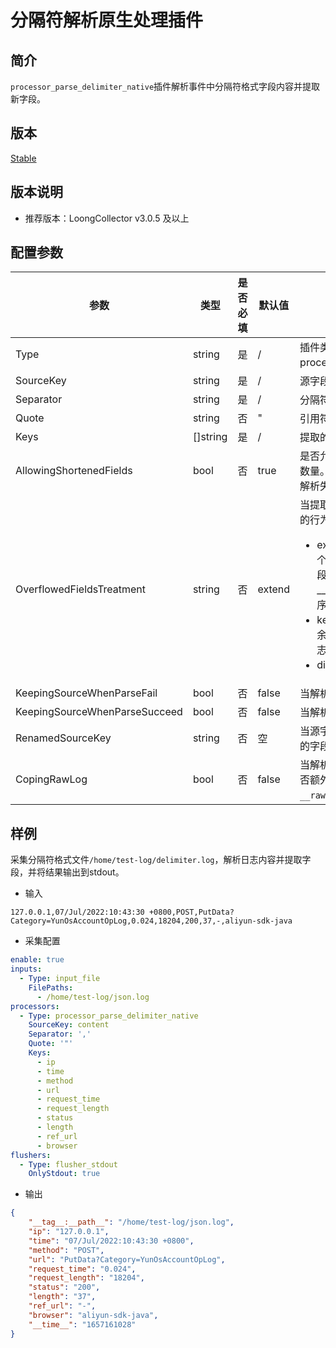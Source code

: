 # 分隔符解析原生处理插件

## 简介

`processor_parse_delimiter_native`插件解析事件中分隔符格式字段内容并提取新字段。

## 版本

[Stable](../../stability-level.md)

## 版本说明

* 推荐版本：LoongCollector v3.0.5 及以上

## 配置参数

|  **参数**  |  **类型**  |  **是否必填**  |  **默认值**  |  **说明**  |
| --- | --- | --- | --- | --- |
|  Type  |  string  |  是  |  /  |  插件类型。固定为processor\_parse\_delimiter\_native。  |
|  SourceKey  |  string  |  是  |  /  |  源字段名。  |
|  Separator  |  string  |  是  |  /  |  分隔符。  |
|  Quote  |  string  |  否  |  "  |  引用符。  |
|  Keys  |  []string  |  是  |  /  |  提取的字段列表。  |
|  AllowingShortenedFields  |  bool  |  否  |  true  |  是否允许提取的字段数量小于Keys的数量。若不允许，则此情景会被视为解析失败。  |
|  OverflowedFieldsTreatment  |  string  |  否  |  extend  |  当提取的字段数量大于Keys的数量时的行为。可选值包括：<ul><li>extend：保留多余的字段，且每个多余的字段都作为单独的一个字段加入日志，多余字段的字段名为\_\_column$i\_\_，其中$i代表额外字段序号，从0开始计数。</li><li>keep：保留多余的字段，但将多余内容作为一个整体字段加入日志，字段名为\_\_column0\_\_.</li><li>discard：丢弃多余的字段。</li></ul>  |
|  KeepingSourceWhenParseFail  |  bool  |  否  |  false  |  当解析失败时，是否保留源字段。  |
|  KeepingSourceWhenParseSucceed  |  bool  |  否  |  false  |  当解析成功时，是否保留源字段。  |
|  RenamedSourceKey  |  string  |  否  |  空  |  当源字段被保留时，用于存储源字段的字段名。若不填，默认不改名。  |
|  CopingRawLog  |  bool  |  否  |  false  |  当解析失败且开启保留源字段时，是否额外复制一份原始日志到 `__raw_log__` 字段。  |

## 样例

采集分隔符格式文件`/home/test-log/delimiter.log`，解析日志内容并提取字段，并将结果输出到stdout。

* 输入

```plain
127.0.0.1,07/Jul/2022:10:43:30 +0800,POST,PutData?Category=YunOsAccountOpLog,0.024,18204,200,37,-,aliyun-sdk-java
```

* 采集配置

```yaml
enable: true
inputs:
  - Type: input_file
    FilePaths: 
      - /home/test-log/json.log
processors:
  - Type: processor_parse_delimiter_native
    SourceKey: content
    Separator: ','
    Quote: '"'
    Keys:
      - ip
      - time
      - method
      - url
      - request_time
      - request_length
      - status
      - length
      - ref_url
      - browser
flushers:
  - Type: flusher_stdout
    OnlyStdout: true
```

* 输出

```json
{
    "__tag__:__path__": "/home/test-log/json.log",
    "ip": "127.0.0.1",
    "time": "07/Jul/2022:10:43:30 +0800",
    "method": "POST",
    "url": "PutData?Category=YunOsAccountOpLog",
    "request_time": "0.024",
    "request_length": "18204",
    "status": "200",
    "length": "37",
    "ref_url": "-",
    "browser": "aliyun-sdk-java",
    "__time__": "1657161028"
}
```
